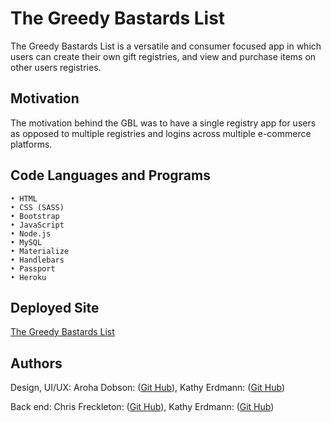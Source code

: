 # The Greedy Bastards List
The Greedy Bastards List is a versatile and consumer focused app in which users can create their own gift registries, and view and purchase items on other users registries. 
## Motivation
The motivation behind the GBL was to have a single registry app for users as opposed to multiple registries and logins across multiple e-commerce platforms. 
## Code Languages and Programs 
	• HTML
	• CSS (SASS) 
	• Bootstrap
	• JavaScript
	• Node.js
	• MySQL
	• Materialize 
	• Handlebars
	• Passport
	• Heroku
  
## Deployed Site
[The Greedy Bastards List](https://greedy-bastards.herokuapp.com/)

## Authors
Design, UI/UX: 
Aroha Dobson: ([Git Hub](https://github.com/arohadobson)), 
Kathy Erdmann: ([Git Hub](https://github.com/kerdmann1989)) 

Back end: 
Chris Freckleton: ([Git Hub](https://github.com/TheFreck)),
Kathy Erdmann: ([Git Hub](https://github.com/kerdmann1989)) 

